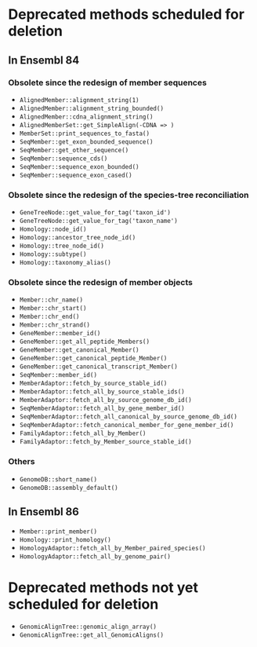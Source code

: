 # Deprecated methods scheduled for deletion

## In Ensembl 84

### Obsolete since the redesign of member sequences
* `AlignedMember::alignment_string(1)`
* `AlignedMember::alignment_string_bounded()`
* `AlignedMember::cdna_alignment_string()`
* `AlignedMemberSet::get_SimpleAlign(-CDNA => )`
* `MemberSet::print_sequences_to_fasta()`
* `SeqMember::get_exon_bounded_sequence()`
* `SeqMember::get_other_sequence()`
* `SeqMember::sequence_cds()`
* `SeqMember::sequence_exon_bounded()`
* `SeqMember::sequence_exon_cased()`

### Obsolete since the redesign of the species-tree reconciliation
* `GeneTreeNode::get_value_for_tag('taxon_id')`
* `GeneTreeNode::get_value_for_tag('taxon_name')`
* `Homology::node_id()`
* `Homology::ancestor_tree_node_id()`
* `Homology::tree_node_id()`
* `Homology::subtype()`
* `Homology::taxonomy_alias()`

### Obsolete since the redesign of member objects
* `Member::chr_name()`
* `Member::chr_start()`
* `Member::chr_end()`
* `Member::chr_strand()`
* `GeneMember::member_id()`
* `GeneMember::get_all_peptide_Members()`
* `GeneMember::get_canonical_Member()`
* `GeneMember::get_canonical_peptide_Member()`
* `GeneMember::get_canonical_transcript_Member()`
* `SeqMember::member_id()`
* `MemberAdaptor::fetch_by_source_stable_id()`
* `MemberAdaptor::fetch_all_by_source_stable_ids()`
* `MemberAdaptor::fetch_all_by_source_genome_db_id()`
* `SeqMemberAdaptor::fetch_all_by_gene_member_id()`
* `SeqMemberAdaptor::fetch_all_canonical_by_source_genome_db_id()`
* `SeqMemberAdaptor::fetch_canonical_member_for_gene_member_id()`
* `FamilyAdaptor::fetch_all_by_Member()`
* `FamilyAdaptor::fetch_by_Member_source_stable_id()`


### Others
* `GenomeDB::short_name()`
* `GenomeDB::assembly_default()`

## In Ensembl 86
* `Member::print_member()`
* `Homology::print_homology()`
* `HomologyAdaptor::fetch_all_by_Member_paired_species()`
* `HomologyAdaptor::fetch_all_by_genome_pair()`

# Deprecated methods not yet scheduled for deletion

* `GenomicAlignTree::genomic_align_array()`
* `GenomicAlignTree::get_all_GenomicAligns()`


